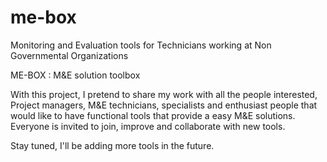# me-box
Monitoring and Evaluation tools for Technicians working at Non Governmental Organizations

ME-BOX : M&E solution toolbox

With this project, I pretend to share my work with all the people interested, Project managers, M&E technicians, specialists and enthusiast people that would like to have functional tools that provide a easy M&E solutions.
Everyone is invited to join, improve and collaborate with new tools.


Stay tuned, I'll be adding more tools in the future.

